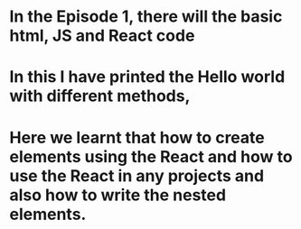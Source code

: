 # In the Episode 1, there will the basic html, JS and React code
# In this I have printed the Hello world with different methods, 
# Here we learnt that how to create elements using the React and how to use the React in any projects and also how to write the nested elements.